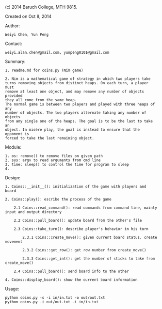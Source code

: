 (c) 2014 Baruch College, MTH 9815.

Created on Oct 8, 2014

Author:

	Weiyi Chen, Yun Peng

Contact: 

	weiyi.alan.chen@gmail.com, yunpeng0101@gmail.com

Summary: 

	1. readme.md for coins.py (Nim game)

	2. Nim is a mathematical game of strategy in which two players take
	turns removing objects from distinct heaps. On each turn, a player must 
	remove at least one object, and may remove any number of objects provided 
	they all come from the same heap.
	The normal game is between two players and played with three heaps of any 
	number of objects. The two players alternate taking any number of objects 
	from any single one of the heaps. The goal is to be the last to take an 
	object. In misère play, the goal is instead to ensure that the opponent is 
	forced to take the last remaining object.

Module:

	1. os: remove() to remove files on given path
	2. sys: argv to read arguments from cmd line
	3. time: sleep() to control the time for program to sleep
	4.

Design:

	1. Coins::__init__(): initialization of the game with players and board

	2. Coins::play(): escribe the process of the game

		2.1 Coins::read_command(): read commands from command line, mainly input and output directory

		2.2 Coins::pull_board(): update board from the other's file

		2.3 Coins::take_turn(): describe player's behavior in his turn

			2.3.1 Coins::create_move(): given current board status, create movement

			2.3.2 Coins::get_row(): get row number from create_move()

			2.3.3 Coins::get_int(): get the number of sticks to take from create_move()

		2.4 Coins::pull_board(): send board info to the other

	4. Coins::display_board(): show the current board information

Usage:

	python coins.py -s -i in/in.txt -o out/out.txt
	python coins.py -i out/out.txt -i in/in.txt
